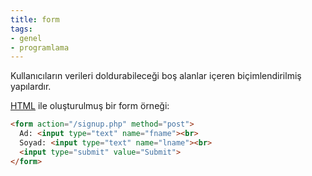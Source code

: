 ```yaml
---
title: form
tags:
- genel
- programlama
---
```


Kullanıcıların verileri doldurabileceği boş alanlar içeren biçimlendirilmiş yapılardır.

[HTML](/html) ile oluşturulmuş bir form örneği:

```html
<form action="/signup.php" method="post">
  Ad: <input type="text" name="fname"><br>
  Soyad: <input type="text" name="lname"><br>
  <input type="submit" value="Submit">
</form>
```
